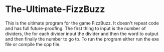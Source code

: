 # The-Ultimate-FizzBuzz
This is the ultimate program for the game FizzBuzz. It doesn't repeat code and has full future-proofing.
The first thing to input is the number of dividers, the for each divider input the divider and then the word to output and then finally the number to go to. To run the program either run the exe file or compile the cpp file.
